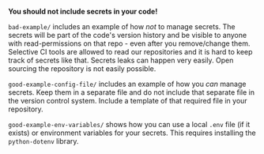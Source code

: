 **You should not include secrets in your code!**

`bad-example/` includes an example of how _not_ to manage secrets. The secrets will be part of the code's version history and be visible to anyone with read-permissions on that repo - even after you remove/change them. Selective CI tools are allowed to read our repositories and it is hard to keep track of secrets like that. Secrets leaks can happen very easily. Open sourcing the repository is not easily possible.

`good-example-config-file/` includes an example of how you _can_ manage secrets. Keep them in a separate file and do not include that separate file in the version control system. Include a template of that required file in your repository.

`good-example-env-variables/` shows how you can use a local `.env` file (if it exists) or environment variables for your secrets. This requires installing the `python-dotenv` library.
